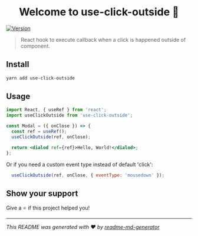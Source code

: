 <h1 align="center">Welcome to use-click-outside 👋</h1>
<p>
  <a href="https://www.npmjs.com/package/use-click-outside">
    <img alt="Version" src="https://img.shields.io/npm/v/use-click-outside.svg">
  </a>
</p>

> React hook to execute callback when a click is happened outside of component.

## Install

```sh
yarn add use-click-outside
```

## Usage

```jsx
import React, { useRef } from 'react';
import useClickOutside from 'use-click-outside';

const Modal = ({ onClose }) => {
  const ref = useRef();
  useClickOutside(ref, onClose);

  return <dialod ref={ref}>Hello, World!</dialod>;
};
```

Or if you need a custom event type instead of default 'click':

```js
  useClickOutside(ref, onClose, { eventType: 'mousedown' });
```

## Show your support

Give a ⭐️ if this project helped you!

***
_This README was generated with ❤️ by [readme-md-generator](https://github.com/kefranabg/readme-md-generator)_
